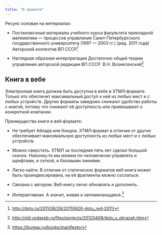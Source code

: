 ```yaml
---
title: "О проекте"
---
```


Ресунс основан на метериалах:
- Постановочные материалы учебного курса факультета прикладной математики — процессов управления Санкт-Петербургского государственного университета (1997 — 2003 гг.) (ред. 2011 года) Авторский коллектив ВП СССР[^1]


[^1]: http://dotu.ru/2011/06/26/20110626-dotu_red-2011/
 
- Наглядная образная интерпретация Достаточно общей теории управления авторской редакции ВП СССР. В.Н. Вознесенский[^2]  


[^2]: http://old.vodaspb.ru/files/projects/20120408/dotu_v_obrazah.htm

## Книга в вебе

Электронная книга должна быть доступна в вебе в ХТМЛ‑формате. Только это обеспечит максимальный доступ к ней из любых мест и с любых устройств. Другие форматы заведомо снижают удобство работы с книгой, потому что снижают её доступность или привязывают к конкретной компании.

Преимущества книги в веб‑формате:

- Не требует Айпада или Киндла. ХТМЛ‑формат в отличие от других обеспечивает максимальную доступность из любых мест и с любых устройств.

- Можно сверстать. ХТМЛ за последние пять лет сделал большой скачок. Наконец‑то мы можем по‑человечески управлять и шрифтами, и сеткой, и базовыми линиями.

- Легко найти. В отличие от статических форматов веб‑книга может быть проиндексирована, на её фрагменты можно сослаться.

- Связана с автором. Веб‑книгу легко обновлять и дополнять.

- Интерактивная. А значит, живая и запоминающаяся.[^3]

[^3]: https://bureau.ru/books/manifesto/